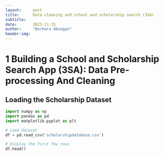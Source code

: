 ```yaml
---
layout:     post
title:      Data cleaning and school and scholarship search (3SA)
subtitle:   
date:       2023-11-15
author:     "Barbara Aboagye"
header-img: 
---
```


# 1 Building a School and Scholarship Search App (3SA): Data Pre-processing And Cleaning 


## Loading the Scholarship Dataset

```python
import numpy as np
import pandas as pd
import matplotlib.pyplot as plt

# Load dataset
df = pd.read_csv('scholarshipdatabase.csv')

# Display the first few rows
df.head()
